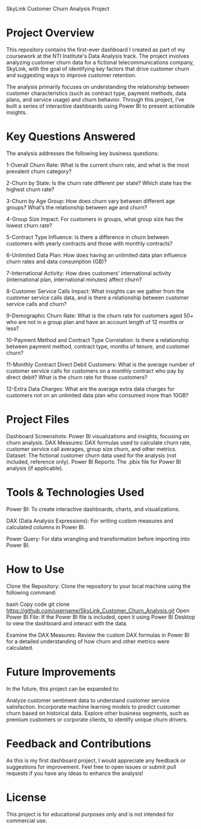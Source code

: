 SkyLink Customer Churn Analysis Project
# Project Overview
This repository contains the first-ever dashboard I created as part of my coursework at the NTI Institute's Data Analysis track. The project involves analyzing customer churn data for a fictional telecommunications company, SkyLink, with the goal of identifying key factors that drive customer churn and suggesting ways to improve customer retention.

The analysis primarily focuses on understanding the relationship between customer characteristics (such as contract type, payment methods, data plans, and service usage) and churn behavior. Through this project, I’ve built a series of interactive dashboards using Power BI to present actionable insights.

# Key Questions Answered
The analysis addresses the following key business questions:

1-Overall Churn Rate: What is the current churn rate, and what is the most prevalent churn category?

2-Churn by State: Is the churn rate different per state? Which state has the highest churn rate?

3-Churn by Age Group: How does churn vary between different age groups? What’s the relationship between age and churn?

4-Group Size Impact: For customers in groups, what group size has the lowest churn rate?

5-Contract Type Influence: Is there a difference in churn between customers with yearly contracts and those with monthly contracts?

6-Unlimited Data Plan: How does having an unlimited data plan influence churn rates and data consumption (GB)?

7-International Activity: How does customers’ international activity (international plan, international minutes) affect churn?

8-Customer Service Calls Impact: What insights can we gather from the customer service calls data, and is there a relationship between customer service calls and churn?

9-Demographic Churn Rate: What is the churn rate for customers aged 50+ who are not in a group plan and have an account length of 12 months or less?

10-Payment Method and Contract Type Correlation: Is there a relationship between payment method, contract type, months of tenure, and customer churn?

11-Monthly Contract Direct Debit Customers: What is the average number of customer service calls for customers on a monthly contract who pay by direct debit? What is the churn rate for those customers?

12-Extra Data Charges: What are the average extra data charges for customers not on an unlimited data plan who consumed more than 10GB?

# Project Files
Dashboard Screenshots: Power BI visualizations and insights, focusing on churn analysis.
DAX Measures: DAX formulas used to calculate churn rate, customer service call averages, group size churn, and other metrics.
Dataset: The fictional customer churn data used for the analysis (not included, reference only).
Power BI Reports: The .pbix file for Power BI analysis (if applicable).
# Tools & Technologies Used
Power BI: To create interactive dashboards, charts, and visualizations.

DAX (Data Analysis Expressions): For writing custom measures and calculated columns in Power BI.

Power Query: For data wrangling and transformation before importing into Power BI.
# How to Use
Clone the Repository: Clone the repository to your local machine using the following command:

bash
Copy code
git clone https://github.com/username/SkyLink_Customer_Churn_Analysis.git
Open Power BI File: If the Power BI file is included, open it using Power BI Desktop to view the dashboard and interact with the data.

Examine the DAX Measures: Review the custom DAX formulas in Power BI for a detailed understanding of how churn and other metrics were calculated.

# Future Improvements
In the future, this project can be expanded to:

Analyze customer sentiment data to understand customer service satisfaction.
Incorporate machine learning models to predict customer churn based on historical data.
Explore other business segments, such as premium customers or corporate clients, to identify unique churn drivers.

# Feedback and Contributions
As this is my first dashboard project, I would appreciate any feedback or suggestions for improvement. Feel free to open issues or submit pull requests if you have any ideas to enhance the analysis!

# License
This project is for educational purposes only and is not intended for commercial use.
